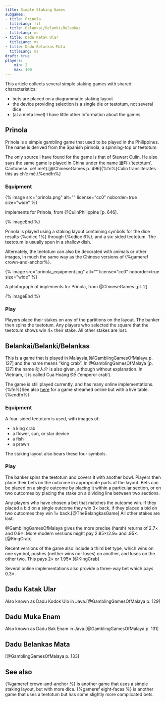 ```yaml
---
title: Simple Staking Games
subgames:
- title: Prinola
  titleLang: fil
- title: Belankai/Belanki/Belankas
  titleLang: ms
- title: Dadu Katak Ular
  titleLang: ms
- title: Dadu Belankas Mata
  titleLang: ms
draft: true
players:
    min: 2
    max: 100
---
```


This article collects several simple staking games with shared characteristics:

- bets are placed on a diagrammatic staking layout
- the device providing selection is a single die or teetotum, not several dice
- (at a meta level) I have little other information about the games

<!-- excerpt -->

## Prinola

<p class="lead"><span lang="fil" class="noun">Prinola</span> is a simple gambling game that
used to be played in the Philippines. The name is derived from the Spanish <span
lang="es">pirinola</span>, a spinning-top or teetotum.</p>

The only source I have found for the game is that of Stewart Culin. He also says
the same game is played in China under the name <span lang="yue">車咩</span>
(‘teetotum’, Cantonese: <span lang="yue-Latn">ce1 me1</span>).[@ChineseGames p.
496]{%fn%}Culin transliterates this as <span lang="yue-Latn">ch’é
mé</span>.{%endfn%}

### Equipment

{% image src="prinola.png" alt="" license="cc0" noborder=true size="wide" %}

Implements for Prinola, from @CulinPhilippine [p. 646].

{% imageEnd %}

<span lang="fil-Latn" class="noun">Prinola</span> is played using a staking
layout containing symbols for the dice results {%cdice 1%} through {%cdice 6%},
and a six-sided teetotum. The teetotum is usually spun in a shallow dish.

Alternately, the teetotum can also be decorated with animals or other images, in
much the same way as the Chinese versions of {%gameref crown-and-anchor%}.

{% image src="prinola_equipment.jpg" alt="" license="cc0" noborder=true size="wide" %}

A photograph of implements for Prinola, from @ChineseGames [pl. 2].

{% imageEnd %}

### Play

Players place their stakes on any of the partitions on the layout. The banker
then spins the teetotum. Any players who selected the square that the teetotum
shows win 4× their stake. All other stakes are lost.

## Belankai/Belanki/Belankas

This is a game that is played in Malaysia,[@GamblingGamesOfMalaya p. 127] and
the name means “king crab”. In @GamblingGamesOfMalaya [p. 127] the name <span
lang="zh">勿人介</span> is also given, although without explanation. In Vietnam,
it is called <span lang="vi" class="noun">Cua Hoàng Đế</span> (‘emperor crab’).

The game is still played currently, and has many online
implementations.{%fn%}See also
[here](https://www.youtube.com/watch?v=pGcRlTl3GdI) for a game streamed
online but with a live table.{%endfn%}

### Equipment

A four-sided teetotum is used, with images of:

- a king crab
- a flower, sun, or star device
- a fish
- a prawn

The staking layout also bears these four symbols.

### Play

The banker spins the teetotum and covers it with another bowl. Players then
place their bets on the outcome in appropriate parts of the layout. Bets can be
placed on a single outcome by placing it within a particular section, or on two
outcomes by placing the stake on a dividing line between two sections.

Any players who have chosen a bet that matches the outcome win. If they placed a
bid on a single outcome they win 3× back, if they placed a bid on two outcomes
they win 1× back.[@TheBelangkasGame] All other stakes are lost.

@GamblingGamesOfMalaya gives the more precise (harsh) returns of 2.7× and 0.9×.
More modern versions might pay 2.85×/2.9× and .95×.[@KingCrab]

Recent versions of the game also include a third bet type, which wins on one
symbol, pushes (neither wins nor loses) on another, and loses on the other two.
This pays 2× or 1.95×.[@KingCrab]

Several online implementations also provide a three-way bet which pays 0.3×.

## <span lang="ms">Dadu Katak Ular</span>

Also known as <span lang="jav-Latn">Dadu Kodok Ulo</span> in Java.[@GamblingGamesOfMalaya p. 129]

## <span lang="ms">Dadu Muka Enam</span>

Also known as <span lang="jav-Latn">Dadu Bak Enam</span> in Java.[@GamblingGamesOfMalaya p. 131]

## <span lang="ms">Dadu Belankas Mata</span>

[@GamblingGamesOfMalaya p. 133]

## See also

{%gameref crown-and-anchor %} is another game that uses a simple staking layout,
but with more dice. {%gameref eight-faces %} is another game that uses a
teetotum but has some slightly more complicated bets.
